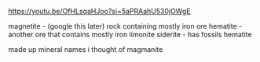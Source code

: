 https://youtu.be/OfHLsqaHJoo?si=5aPRAahU530jOWgE

magnetite - (google this later) rock containing mostly iron ore
hematite - another ore that contains mostly iron
limonite
siderite - has fossils
hematite

made up mineral names i thought of 
magmanite